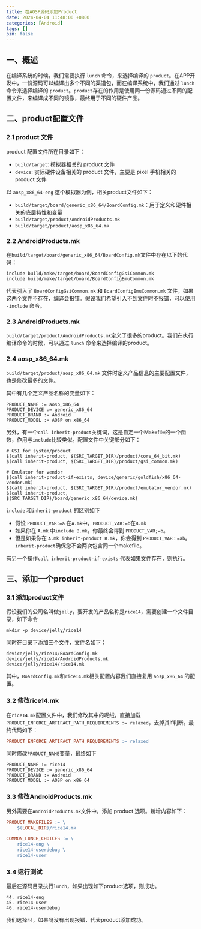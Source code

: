```yaml
---
title: 在AOSP源码添加Product
date: 2024-04-04 11:48:00 +0800
categories: [Android]
tags: []
pin: false
---
```


## 一、概述

在编译系统的时候，我们需要执行 `lunch` 命令，来选择编译的 `product`。在APP开发中，一份源码可以编译出多个不同的渠道包，而在编译系统中，我们通过 `lunch` 命令来选择编译的 `product`。`product`存在的作用是使用同一份源码通过不同的配置文件，来编译成不同的镜像，最终用于不同的硬件产品。

## 二、product配置文件

### 2.1 product 文件

product 配置文件所在目录如下：

- `build/target`: 模拟器相关的 product 文件
- `device`: 实际硬件设备相关的 product 文件，主要是 pixel 手机相关的 product 文件

以 `aosp_x86_64-eng` 这个模拟器为例，相关product文件如下：

- `build/target/board/generic_x86_64/BoardConfig.mk`：用于定义和硬件相关的底层特性和变量
- `build/target/product/AndroidProducts.mk`
- `build/target/product/aosp_x86_64.mk`

### 2.2 AndroidProducts.mk

在`build/target/board/generic_x86_64/BoardConfig.mk`文件中存在以下的代码：

```shell
include build/make/target/board/BoardConfigGsiCommon.mk
include build/make/target/board/BoardConfigEmuCommon.mk
```

代表引入了 `BoardConfigGsiCommon.mk` 和 `BoardConfigEmuCommon.mk` 文件，如果这两个文件不存在，编译会报错。假设我们希望引入不到文件时不报错，可以使用 `-include` 命令。

### 2.3 AndroidProducts.mk

`build/target/product/AndroidProducts.mk`定义了很多的product。我们在执行编译命令的时候，可以通过 `lunch` 命令来选择编译的product。

### 2.4 aosp_x86_64.mk

`build/target/product/aosp_x86_64.mk` 文件时定义产品信息的主要配置文件，也是修改最多的文件。

其中有几个定义产品名称的变量如下：

```shell
PRODUCT_NAME := aosp_x86_64
PRODUCT_DEVICE := generic_x86_64
PRODUCT_BRAND := Android
PRODUCT_MODEL := AOSP on x86_64
```

另外，有一个`call inherit-product`关键词，这是自定一个Makefile的一个函数，作用与`include`比较类似。配置文件中关键部分如下：

```shell
# GSI for system/product
$(call inherit-product, $(SRC_TARGET_DIR)/product/core_64_bit.mk)
$(call inherit-product, $(SRC_TARGET_DIR)/product/gsi_common.mk)

# Emulator for vendor
$(call inherit-product-if-exists, device/generic/goldfish/x86_64-vendor.mk)
$(call inherit-product, $(SRC_TARGET_DIR)/product/emulator_vendor.mk)
$(call inherit-product, $(SRC_TARGET_DIR)/board/generic_x86_64/device.mk)
```

`include` 和`inherit-product` 的区别如下

- 假设 `PRODUCT_VAR:=a` 在`A.mk`中，`PRODUCT_VAR:=b`在`B.mk`
- 如果你在 `A.mk` 中`include B.mk`，你最终会得到 `PRODUCT_VAR;=b`。
- 但是如果你在 `A.mk inherit-product B.mk`，你会得到 `PRODUCT_VAR：=ab`。`inherit-product`确保您不会两次包含同一个makefile。

有另一个操作`call inherit-product-if-exists` 代表如果文件存在，则执行。

## 三、添加一个product

### 3.1 添加product文件

假设我们的公司名叫做`jelly`，要开发的产品名称是`rice14`，需要创建一个文件目录，如下命令

```shell
mkdir -p device/jelly/rice14
```

同时在目录下添加三个文件，文件名如下：

```shell
device/jelly/rice14/BoardConfig.mk
device/jelly/rice14/AndroidProducts.mk
device/jelly/rice14/rice14.mk
```

其中，`BoardConfig.mk`和`rice14.mk`相关配置内容我们直接复用 `aosp_x86_64` 的配置。

### 3.2 修改rice14.mk

在`rice14.mk`配置文件中，我们修改其中的呢绒，直接加载`PRODUCT_ENFORCE_ARTIFACT_PATH_REQUIREMENTS := relaxed`，去掉其if判断。最终代码如下：

```makefile
PRODUCT_ENFORCE_ARTIFACT_PATH_REQUIREMENTS := relaxed
```

同时修改`PRODUCT_NAME`变量，最终如下

```shell
PRODUCT_NAME := rice14
PRODUCT_DEVICE := generic_x86_64
PRODUCT_BRAND := Android
PRODUCT_MODEL := AOSP on x86_64
```

### 3.3 修改AndroidProducts.mk

另外需要在`AndroidProducts.mk`文件中，添加 product 选项。新增内容如下：

```mk
PRODUCT_MAKEFILES := \
    $(LOCAL_DIR)/rice14.mk

COMMON_LUNCH_CHOICES := \
    rice14-eng \
    rice14-userdebug \
    rice14-user
```

### 3.4 运行测试

最后在源码目录执行`lunch`，如果出现如下product选项，则成功。

```shell
44. rice14-eng
45. rice14-user
46. rice14-userdebug
```

我们选择`44`，如果吗没有出现报错，代表product添加成功。
